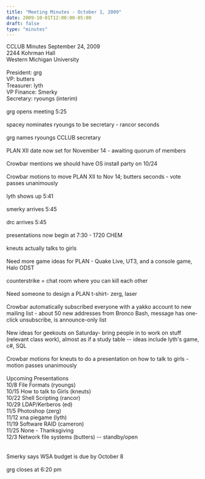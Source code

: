 ```yaml
---
title: "Meeting Minutes - October 1, 2009"
date: 2009-10-01T12:00:00-05:00
draft: false
type: "minutes"
---
```


CCLUB Minutes September 24, 2009<br />
2244 Kohrman Hall<br />
Western Michigan University<br />
<br />
President: grg<br />
VP: butters<br />
Treasurer: lyth<br />
VP Finance: Smerky<br />
Secretary: ryoungs (interim)<br />
<br />
grg opens meeting 5:25<br />
<br />
spacey nominates ryoungs to be secretary - rancor seconds<br />
<br />
grg names ryoungs CCLUB secretary<br />
<br />
PLAN XII date now set for November 14 - awaiting quorum of members<br />
<br />
Crowbar mentions we should have OS install party on 10/24<br />
<br />
Crowbar motions to move PLAN XII to Nov 14; butters seconds - vote passes unanimously<br />
<br />
lyth shows up 5:41 <br />
<br />
smerky arrives 5:45<br />
<br />
drc arrives 5:45<br />
<br />
presentations now begin at 7:30 - 1720 CHEM<br />
<br />
kneuts actually talks to girls<br />
<br />
Need more game ideas for PLAN - Quake Live, UT3, and a console game, Halo ODST<br />
<br />
counterstrike = chat room where you can kill each other<br />
<br />
Need someone to design a PLAN t-shirt- zerg, laser<br />
<br />
Crowbar automatically subscribed everyone with a yakko account to new mailing list - about 50 new addresses from Bronco Bash, message has one-click unsubscribe, is announce-only list<br />
<br />
New ideas for geekouts on Saturday- bring people in to work on stuff (relevant class work), almost as if a study table -- ideas include lyth's game, c#, SQL<br />
<br />
Crowbar motions for kneuts to do a presentation on how to talk to girls - motion passes unanimously<br />
<br />
Upcoming Presentations<br />
10/8  File Formats (ryoungs)<br />
10/15 How to talk to Girls (kneuts)<br />
10/22 Shell Scripting (rancor)<br />
10/29 LDAP/Kerberos (ed)<br />
11/5  Photoshop (zerg)<br />
11/12 xna piegame (lyth)<br />
11/19 Software RAID (cameron)<br />
11/25 None - Thanksgiving<br />
12/3  Network file systems (butters) -- standby/open<br />
<br />
<br />
Smerky says WSA budget is due by October 8 <br />
<br />
grg closes at 6:20 pm<br />
     <br />
<br />
<br />
<br />
<br />
<br />
<br />
<br />
